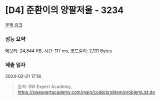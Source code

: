 # [D4] 준환이의 양팔저울 - 3234 

[문제 링크](https://swexpertacademy.com/main/code/problem/problemDetail.do?contestProbId=AWAe7XSKfUUDFAUw) 

### 성능 요약

메모리: 24,844 KB, 시간: 117 ms, 코드길이: 2,131 Bytes

### 제출 일자

2024-02-21 17:18



> 출처: SW Expert Academy, https://swexpertacademy.com/main/code/problem/problemList.do